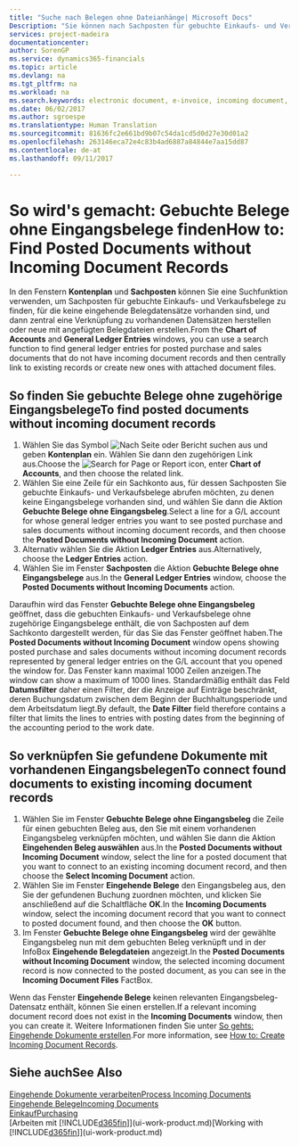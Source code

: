 ```yaml
---
title: "Suche nach Belegen ohne Dateianhänge| Microsoft Docs"
Description: "Sie können nach Sachposten für gebuchte Einkaufs- und Verkaufsbelege suchen, die keine eingehenden  elektronische Belege haben, wie importierte Rechnungen."
services: project-madeira
documentationcenter: 
author: SorenGP
ms.service: dynamics365-financials
ms.topic: article
ms.devlang: na
ms.tgt_pltfrm: na
ms.workload: na
ms.search.keywords: electronic document, e-invoice, incoming document, OCR, ecommerce, document exchange, import invoice
ms.date: 06/02/2017
ms.author: sgroespe
ms.translationtype: Human Translation
ms.sourcegitcommit: 81636fc2e661bd9b07c54da1cd5d0d27e30d01a2
ms.openlocfilehash: 263146eca72e4c83b4ad6887a84844e7aa15dd87
ms.contentlocale: de-at
ms.lasthandoff: 09/11/2017

---
```

# <a name="how-to-find-posted-documents-without-incoming-document-records"></a><span data-ttu-id="fce43-103">So wird's gemacht: Gebuchte Belege ohne Eingangsbelege finden</span><span class="sxs-lookup"><span data-stu-id="fce43-103">How to: Find Posted Documents without Incoming Document Records</span></span>
<span data-ttu-id="fce43-104">In den Fenstern **Kontenplan** und **Sachposten** können Sie eine Suchfunktion verwenden, um Sachposten für gebuchte Einkaufs- und Verkaufsbelege zu finden, für die keine eingehende Belegdatensätze vorhanden sind, und dann zentral eine Verknüpfung zu vorhandenen Datensätzen herstellen oder neue mit angefügten Belegdateien erstellen.</span><span class="sxs-lookup"><span data-stu-id="fce43-104">From the **Chart of Accounts** and **General Ledger Entries** windows, you can use a search function to find general ledger entries for posted purchase and sales documents that do not have incoming document records and then centrally link to existing records or create new ones with attached document files.</span></span>

## <a name="to-find-posted-documents-without-incoming-document-records"></a><span data-ttu-id="fce43-105">So finden Sie gebuchte Belege ohne zugehörige Eingangsbelege</span><span class="sxs-lookup"><span data-stu-id="fce43-105">To find posted documents without incoming document records</span></span>
1. <span data-ttu-id="fce43-106">Wählen Sie das Symbol ![Nach Seite oder Bericht suchen](media/ui-search/search_small.png "Nach Seite oder Bericht suchen") aus und geben **Kontenplan** ein. Wählen Sie dann den zugehörigen Link aus.</span><span class="sxs-lookup"><span data-stu-id="fce43-106">Choose the ![Search for Page or Report](media/ui-search/search_small.png "Search for Page or Report icon") icon, enter **Chart of Accounts**, and then choose the related link.</span></span>
2. <span data-ttu-id="fce43-107">Wählen Sie eine Zeile für ein Sachkonto aus, für dessen Sachposten Sie gebuchte Einkaufs- und Verkaufsbelege abrufen möchten, zu denen keine Eingangsbelege vorhanden sind, und wählen Sie dann die Aktion **Gebuchte Belege ohne Eingangsbeleg**.</span><span class="sxs-lookup"><span data-stu-id="fce43-107">Select a line for a G/L account for whose general ledger entries you want to see posted purchase and sales documents without incoming document records, and then choose the **Posted Documents without Incoming Document** action.</span></span>
3. <span data-ttu-id="fce43-108">Alternativ wählen Sie die Aktion **Ledger Entries** aus.</span><span class="sxs-lookup"><span data-stu-id="fce43-108">Alternatively, choose the **Ledger Entries** action.</span></span>
4. <span data-ttu-id="fce43-109">Wählen Sie im Fenster **Sachposten** die Aktion **Gebuchte Belege ohne Eingangsbelege** aus.</span><span class="sxs-lookup"><span data-stu-id="fce43-109">In the **General Ledger Entries** window, choose the **Posted Documents without Incoming Documents** action.</span></span>

<span data-ttu-id="fce43-110">Daraufhin wird das Fenster **Gebuchte Belege ohne Eingangsbeleg** geöffnet, dass die gebuchten Einkaufs- und Verkaufsbelege ohne zugehörige Eingangsbelege enthält, die von Sachposten auf dem Sachkonto dargestellt werden, für das Sie das Fenster geöffnet haben.</span><span class="sxs-lookup"><span data-stu-id="fce43-110">The **Posted Documents without Incoming Document** window opens showing posted purchase and sales documents without incoming document records represented by general ledger entries on the G/L account that you opened the window for.</span></span> <span data-ttu-id="fce43-111">Das Fenster kann maximal 1000 Zeilen anzeigen.</span><span class="sxs-lookup"><span data-stu-id="fce43-111">The window can show a maximum of 1000 lines.</span></span> <span data-ttu-id="fce43-112">Standardmäßig enthält das Feld **Datumsfilter** daher einen Filter, der die Anzeige auf Einträge beschränkt, deren Buchungsdatum zwischen dem Beginn der Buchhaltungsperiode und dem Arbeitsdatum liegt.</span><span class="sxs-lookup"><span data-stu-id="fce43-112">By default, the **Date Filter** field therefore contains a filter that limits the lines to entries with posting dates from the beginning of the accounting period to the work date.</span></span>

## <a name="to-connect-found-documents-to-existing-incoming-document-records"></a><span data-ttu-id="fce43-113">So verknüpfen Sie gefundene Dokumente mit vorhandenen Eingangsbelegen</span><span class="sxs-lookup"><span data-stu-id="fce43-113">To connect found documents to existing incoming document records</span></span>
1. <span data-ttu-id="fce43-114">Wählen Sie im Fenster **Gebuchte Belege ohne Eingangsbeleg** die Zeile für einen gebuchten Beleg aus, den Sie mit einem vorhandenen Eingangsbeleg verknüpfen möchten, und wählen Sie dann die Aktion **Eingehenden Beleg auswählen** aus.</span><span class="sxs-lookup"><span data-stu-id="fce43-114">In the **Posted Documents without Incoming Document** window, select the line for a posted document that you want to connect to an existing incoming document record, and then choose the **Select Incoming Document** action.</span></span>
2. <span data-ttu-id="fce43-115">Wählen Sie im Fenster **Eingehende Belege** den Eingangsbeleg aus, den Sie der gefundenen Buchung zuordnen möchten, und klicken Sie anschließend auf die Schaltfläche **OK**.</span><span class="sxs-lookup"><span data-stu-id="fce43-115">In the **Incoming Documents** window, select the incoming document record that you want to connect to posted document found, and then choose the **OK** button.</span></span>
3. <span data-ttu-id="fce43-116">Im Fenster **Gebuchte Belege ohne Eingangsbeleg** wird der gewählte Eingangsbeleg nun mit dem gebuchten Beleg verknüpft und in der InfoBox **Eingehende Belegdateien** angezeigt.</span><span class="sxs-lookup"><span data-stu-id="fce43-116">In the **Posted Documents without Incoming Document** window, the selected incoming document record is now connected to the posted document, as you can see in the **Incoming Document Files** FactBox.</span></span>

<span data-ttu-id="fce43-117">Wenn das Fenster **Eingehende Belege** keinen relevanten Eingangsbeleg-Datensatz enthält, können Sie einen erstellen.</span><span class="sxs-lookup"><span data-stu-id="fce43-117">If a relevant incoming document record does not exist in the **Incoming Documents** window, then you can create it.</span></span> <span data-ttu-id="fce43-118">Weitere Informationen finden Sie unter [So gehts: Eingehende Dokumente erstellen](across-how-create-income-document-records.md).</span><span class="sxs-lookup"><span data-stu-id="fce43-118">For more information, see [How to: Create Incoming Document Records](across-how-create-income-document-records.md).</span></span>

## <a name="see-also"></a><span data-ttu-id="fce43-119">Siehe auch</span><span class="sxs-lookup"><span data-stu-id="fce43-119">See Also</span></span>
[<span data-ttu-id="fce43-120">Eingehende Dokumente verarbeiten</span><span class="sxs-lookup"><span data-stu-id="fce43-120">Process Incoming Documents</span></span>](across-process-income-documents.md)  
[<span data-ttu-id="fce43-121">Eingehende Belege</span><span class="sxs-lookup"><span data-stu-id="fce43-121">Incoming Documents</span></span>](across-income-documents.md)  
[<span data-ttu-id="fce43-122">Einkauf</span><span class="sxs-lookup"><span data-stu-id="fce43-122">Purchasing</span></span>](purchasing-manage-purchasing.md)  
<span data-ttu-id="fce43-123">[Arbeiten mit [!INCLUDE[d365fin](includes/d365fin_md.md)]](ui-work-product.md)</span><span class="sxs-lookup"><span data-stu-id="fce43-123">[Working with [!INCLUDE[d365fin](includes/d365fin_md.md)]](ui-work-product.md)</span></span>

